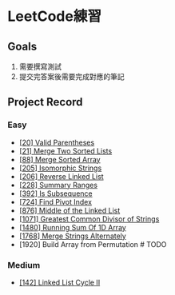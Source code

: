 # LeetCode練習
## Goals
1. 需要撰寫測試
2. 提交完答案後需要完成對應的筆記

## Project Record
### Easy
- [[20] Valid Parentheses](./src/main/java/easy/ValidParentheses.java)
- [[21] Merge Two Sorted Lists](./src/main/java/easy/MergeTwoSortedLists.java)
- [[88] Merge Sorted Array](./src/main/java/easy/MergeSortedArray.java)
- [[205] Isomorphic Strings](./src/main/java/easy/IsomorphicStrings.java)
- [[206] Reverse Linked List](./src/main/java/easy/ReverseLinkedList.java)
- [[228] Summary Ranges](./src/main/java/easy/SummaryRanges.java)
- [[392] Is Subsequence](./src/main/java/easy/IsSubsequence.java)
- [[724] Find Pivot Index](./src/main/java/easy/PivotIndex.java)
- [[876] Middle of the Linked List](./src/main/java/easy/MiddleOfTheLinkedList.java)
- [[1071] Greatest Common Divisor of Strings](./src/main/java/easy/GreatestCommonDivisorOfStrings.java)
- [[1480] Running Sum Of 1D Array](./src/main/java/easy/RunningSumOfArray.java)
- [[1768] Merge Strings Alternately](./src/main/java/easy/MergeStringsAlternately.java)
- [1920] Build Array from Permutation  # TODO

### Medium
- [[142] Linked List Cycle II](./src/main/java/medium/LinkedListCycleII.java)
